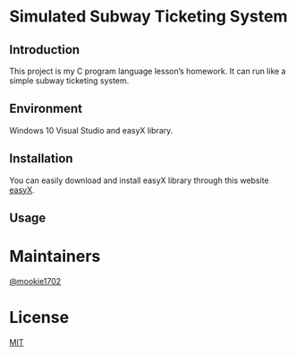 # Simulated Subway Ticketing System

## Introduction

This project is my C program language lesson’s homework. It can run like a simple subway ticketing system.

## Environment

Windows 10 Visual Studio and easyX library.

## Installation

You can easily download and install easyX library through this website [easyX](https://easyx.cn/).

## Usage





# Maintainers

[@mookie1702](https://github.com/mookie1702)

# License

[MIT](https://opensource.org/licenses/MIT)

